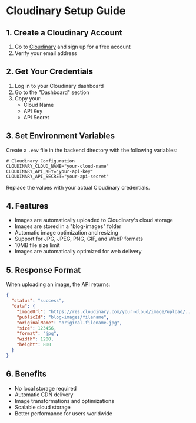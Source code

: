 # Cloudinary Setup Guide

## 1. Create a Cloudinary Account

1. Go to [Cloudinary](https://cloudinary.com/) and sign up for a free account
2. Verify your email address

## 2. Get Your Credentials

1. Log in to your Cloudinary dashboard
2. Go to the "Dashboard" section
3. Copy your:
   - Cloud Name
   - API Key
   - API Secret

## 3. Set Environment Variables

Create a `.env` file in the backend directory with the following variables:

```env
# Cloudinary Configuration
CLOUDINARY_CLOUD_NAME="your-cloud-name"
CLOUDINARY_API_KEY="your-api-key"
CLOUDINARY_API_SECRET="your-api-secret"
```

Replace the values with your actual Cloudinary credentials.

## 4. Features

- Images are automatically uploaded to Cloudinary's cloud storage
- Images are stored in a "blog-images" folder
- Automatic image optimization and resizing
- Support for JPG, JPEG, PNG, GIF, and WebP formats
- 10MB file size limit
- Images are automatically optimized for web delivery

## 5. Response Format

When uploading an image, the API returns:

```json
{
  "status": "success",
  "data": {
    "imageUrl": "https://res.cloudinary.com/your-cloud/image/upload/...",
    "publicId": "blog-images/filename",
    "originalName": "original-filename.jpg",
    "size": 123456,
    "format": "jpg",
    "width": 1200,
    "height": 800
  }
}
```

## 6. Benefits

- No local storage required
- Automatic CDN delivery
- Image transformations and optimizations
- Scalable cloud storage
- Better performance for users worldwide
